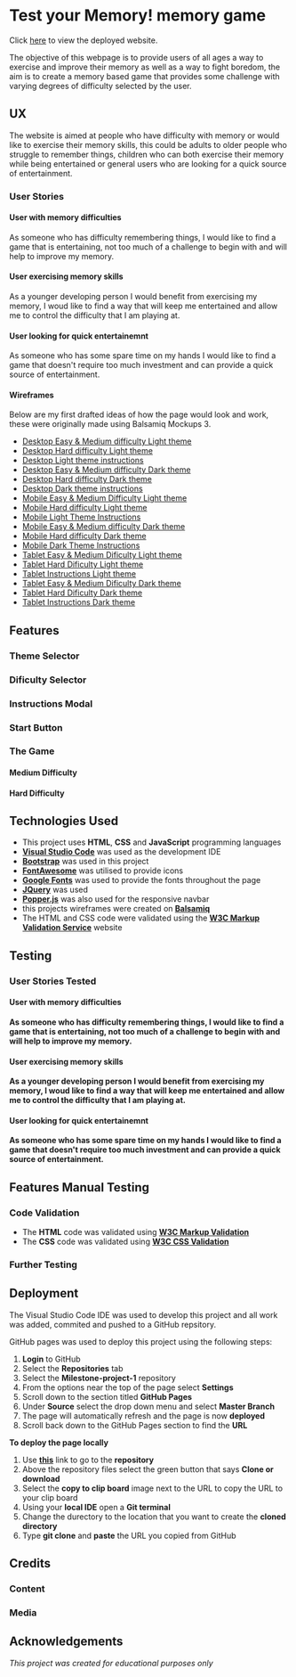 # Test your Memory! memory game

Click [here]() to view the deployed website.

The objective of this webpage is to provide users of all ages a way to exercise and improve their memory as well as a way to fight boredom, the aim is to create a memory based game that provides some challenge with varying degrees of difficulty selected by the user. 

## UX

The website is aimed at people who have difficulty with memory or would like to exercise their memory skills, this could be adults to older people who struggle to remember things, children who can both exercise their memory while being entertained or general users who are looking for a quick source of entertainment.

### User Stories

#### User with memory difficulties
As someone who has difficulty remembering things, I would like to find a game that is entertaining, not too much of a challenge to begin with and will help to improve my memory.

#### User exercising memory skills
As a younger developing person I would benefit from exercising my memory, I woud like to find a way that will keep me entertained and allow me to control the difficulty that I am playing at.

#### User looking for quick entertainemnt 
As someone who has some spare time on my hands I would like to find a game that doesn't require too much investment and can provide a quick source of entertainment.

#### Wireframes

Below are my first drafted ideas of how the page would look and work, these were originally made using Balsamiq Mockups 3.

- [Desktop Easy & Medium difficulty Light theme](assets/wireframes/Desktop-Easy-Med-Light.png)
- [Desktop Hard difficulty Light theme](assets/wireframes/Desktop-Hard-Light.png)
- [Desktop Light theme instructions](assets/wireframes/Desktop-HowToPlay-Light.png)
- [Desktop Easy & Medium difficulty Dark theme](assets/wireframes/Desktop-Easy_Med-Dark.png)
- [Desktop Hard difficulty Dark theme](assets/wireframes/Desktop-Hard-Dark.png)
- [Desktop Dark theme instructions](assets/wireframes/Desktop-HowToPlay-Dark.png)
- [Mobile Easy & Medium Difficulty Light theme](assets/wireframes/Mobile-Easy-Med-Light.png)
- [Mobile Hard difficulty Light theme](assets/wireframes/Mobile-Hard-Light.png)
- [Mobile Light Theme Instructions](assets/wireframes/Mobile-HowToPlay-Light.png)
- [Mobile Easy & Medium difficulty Dark theme](assets/wireframes/Mobile-Easy-Med-Dark.png)
- [Mobile Hard difficulty Dark theme](assets/wireframes/Mobile-Hard-Dark.png)
- [Mobile Dark Theme Instructions](assets/wireframes/Mobile-HowToPlay-Dark.png)
- [Tablet Easy & Medium Dificulty Light theme](assets/wireframes/Tablet-Easy-Med-Light.png)
- [Tablet Hard Dificulty Light theme](assets/wireframes/Tablet-Hard-Light.png)
- [Tablet Instructions Light theme](assets/wireframes/Tablet-HowToPlay-Light.png)
- [Tablet Easy & Medium Dificulty Dark theme](assets/wireframes/Tablet-Easy-Med-Dark.png)
- [Tablet Hard Dificulty Dark theme](assets/wireframes/Tablet-Hard-Dark.png)
- [Tablet Instructions Dark theme](assets/wireframes/Tablet-HowToPlay-Dark.png)

## Features

### Theme Selector


### Dificulty Selector


### Instructions Modal


### Start Button


### The Game 


#### Medium Difficulty


#### Hard Difficulty


## Technologies Used

- This project uses **HTML**, **CSS** and **JavaScript** programming languages
- [**Visual Studio Code**]() was used as the development IDE
- [**Bootstrap**](https://getbootstrap.com/) was used in this project
- [**FontAwesome**](https://fontawesome.com/) was utilised to provide icons
- [**Google Fonts**](https://fonts.google.com/) was used to provide the fonts throughout the page
- [**JQuery**](https://jquery.com/) was used
- [**Popper.js**](https://popper.js.org/) was also used for the responsive navbar
- this projects wireframes were created on [**Balsamiq**]()
- The HTML and CSS code were validated using the [**W3C Markup Validation Service**](https://validator.w3.org/) website

## Testing

### User Stories Tested

#### User with memory difficulties
**As someone who has difficulty remembering things, I would like to find a game that is entertaining, not too much of a challenge to begin with and will help to improve my memory.**


#### User exercising memory skills
**As a younger developing person I would benefit from exercising my memory, I woud like to find a way that will keep me entertained and allow me to control the difficulty that I am playing at.**



#### User looking for quick entertainemnt
**As someone who has some spare time on my hands I would like to find a game that doesn't require too much investment and can provide a quick source of entertainment.**


## Features Manual Testing

### Code Validation

- The **HTML** code was validated using [**W3C Markup Validation**](https://validator.w3.org/)
- The **CSS** code was validated using [**W3C CSS Validation**](https://jigsaw.w3.org/css-validator/)


### Further Testing

## Deployment

The Visual Studio Code IDE was used to develop this project and all work was added, commited and pushed to a GitHub repsitory.

GitHub pages was used to deploy this project using the following steps:

1. **Login** to GitHub
2. Select the **Repositories** tab
3. Select the **Milestone-project-1** repository
4. From the options near the top of the page select **Settings**
5. Scroll down to the section titled **GitHub Pages**
6. Under **Source** select the drop down menu and select **Master Branch**
7. The page will automatically refresh and the page is now **deployed**
8. Scroll back down to the GitHub Pages section to find the **URL**

**To deploy the page locally**

1. Use [**this**](https://github.com/OwenCookman/Milestone-project-1) link to go to the **repository**
2. Above the repository files select the green button that says **Clone or download**
3. Select the **copy to clip board** image next to the URL to copy the URL to your clip board
4. Using your **local IDE** open a **Git terminal**
5. Change the durectory to the location that you want to create the **cloned directory**
6. Type **git clone** and **paste** the URL you copied from GitHub

## Credits

### Content


### Media


## Acknowledgements



*This project was created for educational purposes only*